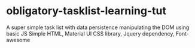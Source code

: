 # obligatory-tasklist-learning-tut
A super simple task list with data persistence manipulating the DOM using basic JS
Simple HTML, Material UI CSS library, Jquery dependency, Font-awesome 
